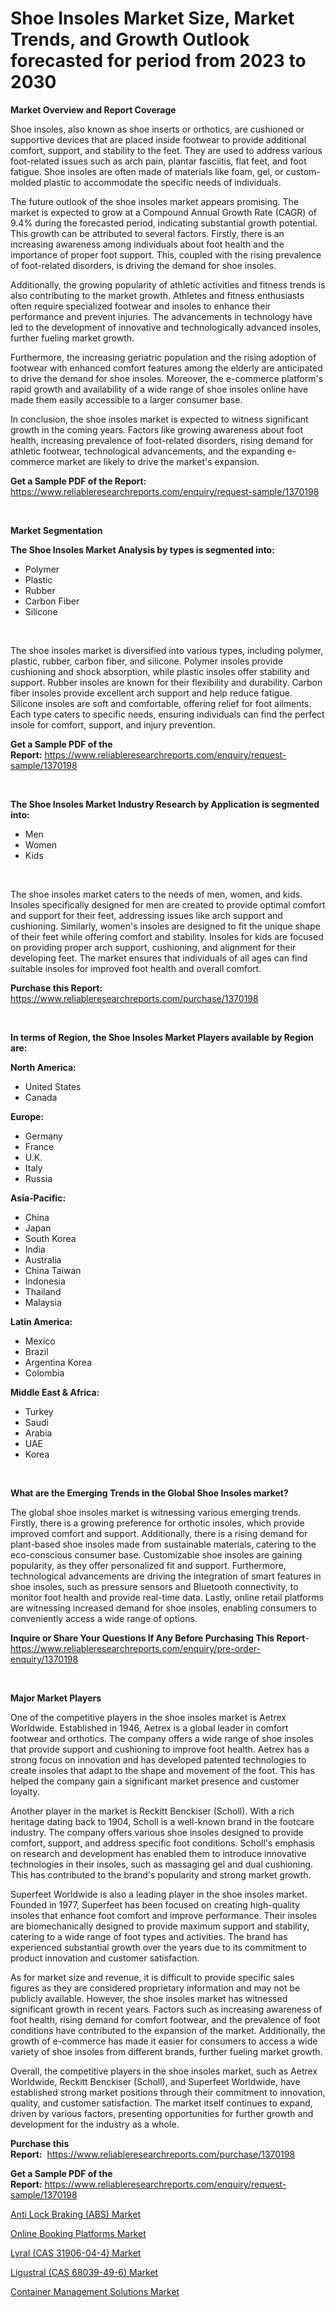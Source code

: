 <p><h1>Shoe Insoles Market Size, Market Trends, and Growth Outlook forecasted for period from 2023 to 2030</h1></p><p><strong>Market Overview and Report Coverage</strong></p>
<p><p>Shoe insoles, also known as shoe inserts or orthotics, are cushioned or supportive devices that are placed inside footwear to provide additional comfort, support, and stability to the feet. They are used to address various foot-related issues such as arch pain, plantar fasciitis, flat feet, and foot fatigue. Shoe insoles are often made of materials like foam, gel, or custom-molded plastic to accommodate the specific needs of individuals.</p><p>The future outlook of the shoe insoles market appears promising. The market is expected to grow at a Compound Annual Growth Rate (CAGR) of 9.4% during the forecasted period, indicating substantial growth potential. This growth can be attributed to several factors. Firstly, there is an increasing awareness among individuals about foot health and the importance of proper foot support. This, coupled with the rising prevalence of foot-related disorders, is driving the demand for shoe insoles.</p><p>Additionally, the growing popularity of athletic activities and fitness trends is also contributing to the market growth. Athletes and fitness enthusiasts often require specialized footwear and insoles to enhance their performance and prevent injuries. The advancements in technology have led to the development of innovative and technologically advanced insoles, further fueling market growth.</p><p>Furthermore, the increasing geriatric population and the rising adoption of footwear with enhanced comfort features among the elderly are anticipated to drive the demand for shoe insoles. Moreover, the e-commerce platform's rapid growth and availability of a wide range of shoe insoles online have made them easily accessible to a larger consumer base.</p><p>In conclusion, the shoe insoles market is expected to witness significant growth in the coming years. Factors like growing awareness about foot health, increasing prevalence of foot-related disorders, rising demand for athletic footwear, technological advancements, and the expanding e-commerce market are likely to drive the market's expansion.</p></p>
<p><strong>Get a Sample PDF of the Report:</strong> <a href="https://www.reliableresearchreports.com/enquiry/request-sample/1370198">https://www.reliableresearchreports.com/enquiry/request-sample/1370198</a></p>
<p>&nbsp;</p>
<p><strong>Market Segmentation</strong></p>
<p><strong>The Shoe Insoles Market Analysis by types is segmented into:</strong></p>
<p><ul><li>Polymer</li><li>Plastic</li><li>Rubber</li><li>Carbon Fiber</li><li>Silicone</li></ul></p>
<p>&nbsp;</p>
<p><p>The shoe insoles market is diversified into various types, including polymer, plastic, rubber, carbon fiber, and silicone. Polymer insoles provide cushioning and shock absorption, while plastic insoles offer stability and support. Rubber insoles are known for their flexibility and durability. Carbon fiber insoles provide excellent arch support and help reduce fatigue. Silicone insoles are soft and comfortable, offering relief for foot ailments. Each type caters to specific needs, ensuring individuals can find the perfect insole for comfort, support, and injury prevention.</p></p>
<p><strong>Get a Sample PDF of the Report:</strong>&nbsp;<a href="https://www.reliableresearchreports.com/enquiry/request-sample/1370198">https://www.reliableresearchreports.com/enquiry/request-sample/1370198</a></p>
<p>&nbsp;</p>
<p><strong>The Shoe Insoles Market Industry Research by Application is segmented into:</strong></p>
<p><ul><li>Men</li><li>Women</li><li>Kids</li></ul></p>
<p>&nbsp;</p>
<p><p>The shoe insoles market caters to the needs of men, women, and kids. Insoles specifically designed for men are created to provide optimal comfort and support for their feet, addressing issues like arch support and cushioning. Similarly, women's insoles are designed to fit the unique shape of their feet while offering comfort and stability. Insoles for kids are focused on providing proper arch support, cushioning, and alignment for their developing feet. The market ensures that individuals of all ages can find suitable insoles for improved foot health and overall comfort.</p></p>
<p><strong>Purchase this Report:</strong>&nbsp; <a href="https://www.reliableresearchreports.com/purchase/1370198">https://www.reliableresearchreports.com/purchase/1370198</a></p>
<p>&nbsp;</p>
<p><strong>In terms of Region, the Shoe Insoles Market Players available by Region are:</strong></p>
<p>
    <p> <strong> North America: </strong>
        <ul>
            <li>United States</li>
            <li>Canada</li>
        </ul>
        </p> 
    <p> <strong> Europe: </strong>
        <ul>
            <li>Germany</li>
            <li>France</li>
            <li>U.K.</li>
            <li>Italy</li>
            <li>Russia</li>
        </ul>
        </p> 
    <p> <strong> Asia-Pacific: </strong>
        <ul>
            <li>China</li>
            <li>Japan</li>
            <li>South Korea</li>
            <li>India</li>
            <li>Australia</li>
            <li>China Taiwan</li>
            <li>Indonesia</li>
            <li>Thailand</li>
            <li>Malaysia</li>
        </ul>
        </p> 
    <p> <strong> Latin America: </strong>
        <ul>
            <li>Mexico</li>
            <li>Brazil</li>
            <li>Argentina Korea</li>
            <li>Colombia</li>
        </ul>
        </p> 
    <p> <strong> Middle East & Africa: </strong>
        <ul>
            <li>Turkey</li>
            <li>Saudi</li>
            <li>Arabia</li>
            <li>UAE</li>
            <li>Korea</li>
        </ul>
    </p>
    </p>
<p>&nbsp;</p>
<p><strong>What are the Emerging Trends in the Global Shoe Insoles market?</strong></p>
<p><p>The global shoe insoles market is witnessing various emerging trends. Firstly, there is a growing preference for orthotic insoles, which provide improved comfort and support. Additionally, there is a rising demand for plant-based shoe insoles made from sustainable materials, catering to the eco-conscious consumer base. Customizable shoe insoles are gaining popularity, as they offer personalized fit and support. Furthermore, technological advancements are driving the integration of smart features in shoe insoles, such as pressure sensors and Bluetooth connectivity, to monitor foot health and provide real-time data. Lastly, online retail platforms are witnessing increased demand for shoe insoles, enabling consumers to conveniently access a wide range of options.</p></p>
<p><strong>Inquire or Share Your Questions If Any Before Purchasing This Report</strong>- <a href="https://www.reliableresearchreports.com/enquiry/pre-order-enquiry/1370198">https://www.reliableresearchreports.com/enquiry/pre-order-enquiry/1370198</a></p>
<p>&nbsp;</p>
<p><strong>Major Market Players</strong></p>
<p><p>One of the competitive players in the shoe insoles market is Aetrex Worldwide. Established in 1946, Aetrex is a global leader in comfort footwear and orthotics. The company offers a wide range of shoe insoles that provide support and cushioning to improve foot health. Aetrex has a strong focus on innovation and has developed patented technologies to create insoles that adapt to the shape and movement of the foot. This has helped the company gain a significant market presence and customer loyalty.</p><p>Another player in the market is Reckitt Benckiser (Scholl). With a rich heritage dating back to 1904, Scholl is a well-known brand in the footcare industry. The company offers various shoe insoles designed to provide comfort, support, and address specific foot conditions. Scholl's emphasis on research and development has enabled them to introduce innovative technologies in their insoles, such as massaging gel and dual cushioning. This has contributed to the brand's popularity and strong market growth.</p><p>Superfeet Worldwide is also a leading player in the shoe insoles market. Founded in 1977, Superfeet has been focused on creating high-quality insoles that enhance foot comfort and improve performance. Their insoles are biomechanically designed to provide maximum support and stability, catering to a wide range of foot types and activities. The brand has experienced substantial growth over the years due to its commitment to product innovation and customer satisfaction.</p><p>As for market size and revenue, it is difficult to provide specific sales figures as they are considered proprietary information and may not be publicly available. However, the shoe insoles market has witnessed significant growth in recent years. Factors such as increasing awareness of foot health, rising demand for comfort footwear, and the prevalence of foot conditions have contributed to the expansion of the market. Additionally, the growth of e-commerce has made it easier for consumers to access a wide variety of shoe insoles from different brands, further fueling market growth.</p><p>Overall, the competitive players in the shoe insoles market, such as Aetrex Worldwide, Reckitt Benckiser (Scholl), and Superfeet Worldwide, have established strong market positions through their commitment to innovation, quality, and customer satisfaction. The market itself continues to expand, driven by various factors, presenting opportunities for further growth and development for the industry as a whole.</p></p>
<p><strong>Purchase this Report:</strong>&nbsp;&nbsp;<a href="https://www.reliableresearchreports.com/purchase/1370198">https://www.reliableresearchreports.com/purchase/1370198</a></p>
<p></p>
<p><strong>Get a Sample PDF of the Report:</strong>&nbsp;<a href="https://www.reliableresearchreports.com/enquiry/request-sample/1370198">https://www.reliableresearchreports.com/enquiry/request-sample/1370198</a></p>
<p><p><a href="https://www.linkedin.com/pulse/anti-lock-braking-abs-market-challenges-opportunities-hjcmf/">Anti Lock Braking (ABS) Market</a></p><p><a href="https://medium.com/@rombilly2345/online-booking-platforms-market-size-cagr-trends-2024-2030-a1160a069987">Online Booking Platforms Market</a></p><p><a href="https://github.com/lilstefpacute/Market-Research-Report-List-1/blob/main/lyral-cas-31906-04-4-market.md">Lyral (CAS 31906-04-4) Market</a></p><p><a href="https://github.com/rexevange/Market-Research-Report-List-1/blob/main/ligustral-cas-68039-49-6-market.md">Ligustral (CAS 68039-49-6) Market</a></p><p><a href="https://medium.com/@peatebilly85475/container-management-solutions-market-size-cagr-trends-2024-2030-253b76c2d70e">Container Management Solutions Market</a></p></p>